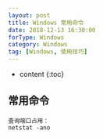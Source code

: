 ```yaml
---
layout: post
title: Windows 常用命令
date: 2018-12-13 16:30:00
forType: Windows
category: Windows
tag: [Windows, 使用技巧]
---
```


* content
{:toc}

常用命令
---
```
查询端口占用：
netstat -ano
```